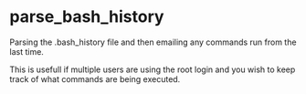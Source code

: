 parse_bash_history
==================

Parsing the .bash_history file and then emailing any commands run from the last time. 

This is usefull if multiple users are using the root login and you wish to keep track of 
what commands are being executed. 

